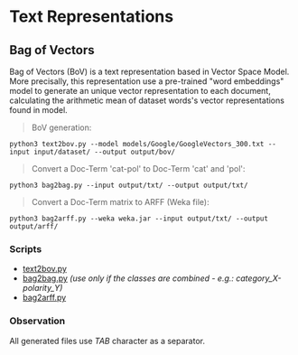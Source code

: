 # Text Representations

## Bag of Vectors
Bag of Vectors (BoV) is a text representation based in Vector Space Model. More precisally, this representation use a pre-trained "word embeddings" model to generate an unique vector representation to each document, calculating the arithmetic mean of dataset words's vector representations found in model.

> BoV generation:
```
python3 text2bov.py --model models/Google/GoogleVectors_300.txt --input input/dataset/ --output output/bov/
```
> Convert a Doc-Term 'cat-pol' to Doc-Term 'cat' and 'pol':
```
python3 bag2bag.py --input output/txt/ --output output/txt/
```
> Convert a Doc-Term matrix to ARFF (Weka file):
```
python3 bag2arff.py --weka weka.jar --input output/txt/ --output output/arff/
```

### Scripts
* [text2bov.py](https://github.com/joao4ntunes/text-mining/blob/master/representations/bov/text2bov.py)
* [bag2bag.py](https://github.com/joao4ntunes/text-mining/blob/master/tools/bag2bag.py) *(use only if the classes are combined - e.g.: category_X-polarity_Y)*
* [bag2arff.py](https://github.com/joao4ntunes/text-mining/blob/master/tools/bag2arff.py)


### Observation
All generated files use *TAB* character as a separator.
